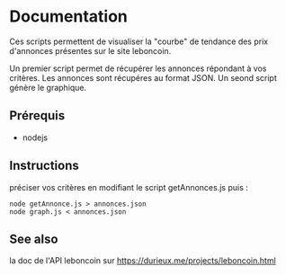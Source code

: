 Documentation
=============

Ces scripts permettent de visualiser la "courbe" de tendance des prix d'annonces présentes sur le site leboncoin.

Un premier script permet de récupérer les annonces répondant à vos critères. Les annonces sont récupéres au format JSON.
Un seond script génère le graphique.

Prérequis
---------

* nodejs

Instructions
------------

préciser vos critères en modifiant le script getAnnonces.js puis :

    node getAnnonce.js > annonces.json
    node graph.js < annonces.json

See also
--------

la doc de l'API leboncoin sur https://durieux.me/projects/leboncoin.html
